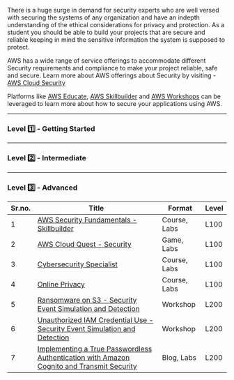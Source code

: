 There is a huge surge in demand for security experts who are well versed with securing the systems of any organization and have an indepth understanding of the ethical considerations for privacy and protection. As a student you should be able to build your projects that are secure and reliable keeping in mind the sensitive information the system is supposed to protect. 

AWS has a wide range of service offerings to accommodate different Security requirements and compliance to make your project reliable, safe and secure. Learn more about AWS offerings about Security by visiting - [AWS Cloud Security](https://aws.amazon.com/security/)

Platforms like [AWS Educate](https://www.awseducate.com/), [AWS Skillbuilder](https://explore.skillbuilder.aws/learn) and [AWS Workshops](https://workshops.aws/) can be leveraged to learn more about how to secure your applications using AWS.

---

### Level :one: - Getting Started

---

### Level :two: - Intermediate

---

### Level :three: - Advanced




| Sr.no. | Title                                                                                                                                                                                                                    | Format       | Level |
|--------|--------------------------------------------------------------------------------------------------------------------------------------------------------------------------------------------------------------------------|--------------|-------|
| 1      | [AWS Security Fundamentals - Skillbuilder](https://explore.skillbuilder.aws/learn/course/external/view/elearning/48/aws-security-fundamentals-second-edition?src=detail)                                                 | Course, Labs | L100  |
| 2      | [AWS Cloud Quest - Security](https://explore.skillbuilder.aws/learn/public/learning_plan/view/91/security-learning-plan?la=cta&cta=topbanner)                                                                            | Game, Labs   | L100  |
| 3      | [Cybersecurity Specialist](https://awseducate.instructure.com/courses/196)                                                                                                                                               | Course, Labs | L100  |
| 4      | [Online Privacy](https://awseducate.instructure.com/courses/237)                                                                                                                                                         | Course, Labs | L100  |
| 5      | [Ransomware on S3 - Security Event Simulation and Detection](https://catalog.us-east-1.prod.workshops.aws/workshops/fc7b7cf3-f494-48e2-8954-258ffdd76ed6)                                                                | Workshop     | L200  |
| 6      | [Unauthorized IAM Credential Use - Security Event Simulation and Detection](https://catalog.us-east-1.prod.workshops.aws/workshops/6a8ad836-10a6-4694-9a3b-f53f193041de)                                                 | Workshop     | L200  |
| 7      | [Implementing a True Passwordless Authentication with Amazon Cognito and Transmit Security](https://aws.amazon.com/blogs/apn/implementing-a-true-passwordless-authentication-with-amazon-cognito-and-transmit-security/) | Blog, Labs   | L200  |